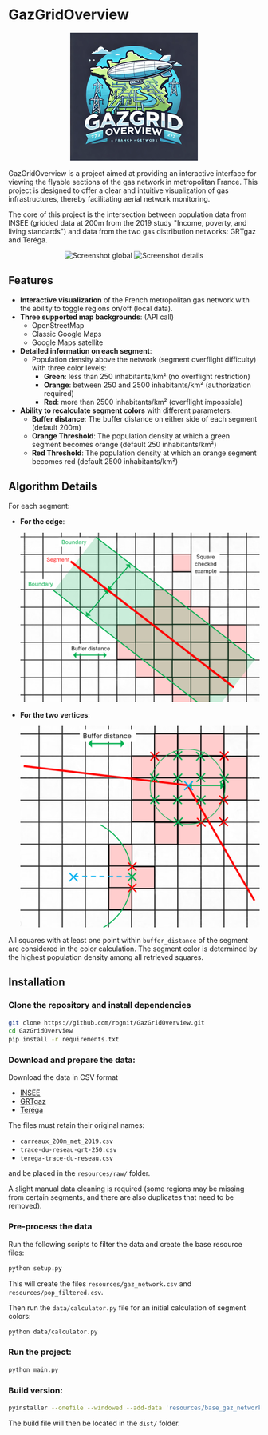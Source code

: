 # GazGridOverview
<div style="text-align: center;">
    <img src="doc/resized_icons/icon4.png" alt="Logo" />
</div>

GazGridOverview is a project aimed at providing an interactive interface for viewing the flyable sections of the gas network in metropolitan France. This project is designed to offer a clear and intuitive visualization of gas infrastructures, thereby facilitating aerial network monitoring.

The core of this project is the intersection between population data from INSEE (gridded data at 200m from the 2019 study "Income, poverty, and living standards") and data from the two gas distribution networks: GRTgaz and Teréga.

<div style="text-align: center;">
    <img src="doc/images/Screenshot global.png" alt="Screenshot global" />
    <img src="doc/images/Screenshot details.png" alt="Screenshot details" />
</div>

## Features

- **Interactive visualization** of the French metropolitan gas network with the ability to toggle regions on/off (local data).
- **Three supported map backgrounds**: (API call)
  - OpenStreetMap
  - Classic Google Maps
  - Google Maps satellite
- **Detailed information on each segment**:
  - Population density above the network (segment overflight difficulty) with three color levels:
    - **Green**: less than 250 inhabitants/km² (no overflight restriction)
    - **Orange**: between 250 and 2500 inhabitants/km² (authorization required)
    - **Red**: more than 2500 inhabitants/km² (overflight impossible)
- **Ability to recalculate segment colors** with different parameters:
  - **Buffer distance**: The buffer distance on either side of each segment (default 200m)
  - **Orange Threshold**: The population density at which a green segment becomes orange (default 250 inhabitants/km²)
  - **Red Threshold**: The population density at which an orange segment becomes red (default 2500 inhabitants/km²)

## Algorithm Details

For each segment:
- **For the edge**:

  <div style="text-align: center;">
    <img src="doc/images/edge.png" alt="edge" />
  </div>

- **For the two vertices**:

  <div style="text-align: center;">
    <img src="doc/images/vertex.png" alt="vertex" />
  </div>

All squares with at least one point within `buffer_distance` of the segment are considered in the color calculation. The segment color is determined by the highest population density among all retrieved squares.

## Installation

### Clone the repository and install dependencies

```bash
git clone https://github.com/rognit/GazGridOverview.git
cd GazGridOverview
pip install -r requirements.txt
```

### Download and prepare the data:
Download the data in CSV format

- [INSEE](https://www.insee.fr/fr/statistiques/7655475?sommaire=7655515)
- [GRTgaz](https://www.data.gouv.fr/fr/datasets/trace-simplifie-du-reseau-grtgaz-precis-a-environ-250-m/)
- [Teréga](https://www.data.gouv.fr/fr/datasets/trace-simplifie-du-reseau-terega-precis-a-environ-250-m/)

The files must retain their original names:
- `carreaux_200m_met_2019.csv`
- `trace-du-reseau-grt-250.csv`
- `terega-trace-du-reseau.csv`

and be placed in the `resources/raw/` folder.

A slight manual data cleaning is required (some regions may be missing from certain segments, and there are also duplicates that need to be removed).

### Pre-process the data
Run the following scripts to filter the data and create the base resource files:

```bash
python setup.py
```

This will create the files `resources/gaz_network.csv` and `resources/pop_filtered.csv`.

Then run the `data/calculator.py` file for an initial calculation of segment colors:

```bash
python data/calculator.py
```

### Run the project:

```bash
python main.py
```

### Build version:

```bash
pyinstaller --onefile --windowed --add-data 'resources/base_gaz_network.csv:resources' --add-data 'resources/base_population.csv:resources' --add-data 'resources/computed_gaz_network.csv:resources' --name GazGridOverview main.py
```

The build file will then be located in the `dist/` folder.